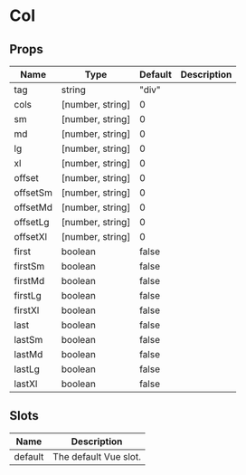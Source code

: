 # Col

## Props

| Name      | Type              | Default | Description |
|-----------|-------------------|---------|-------------|
| tag       | string            | "div"   |             |
| cols      | [number, string]  | 0       |             |
| sm        | [number, string]  | 0       |             |
| md        | [number, string]  | 0       |             |
| lg        | [number, string]  | 0       |             |
| xl        | [number, string]  | 0       |             |
| offset    | [number, string]  | 0       |             |
| offsetSm  | [number, string]  | 0       |             |
| offsetMd  | [number, string]  | 0       |             |
| offsetLg  | [number, string]  | 0       |             |
| offsetXl  | [number, string]  | 0       |             |
| first     | boolean           | false   |             |
| firstSm   | boolean           | false   |             |
| firstMd   | boolean           | false   |             |
| firstLg   | boolean           | false   |             |
| firstXl   | boolean           | false   |             |
| last      | boolean           | false   |             |
| lastSm    | boolean           | false   |             |
| lastMd    | boolean           | false   |             |
| lastLg    | boolean           | false   |             |
| lastXl    | boolean           | false   |             |

## Slots

| Name    | Description           |
|---------|-----------------------|
| default | The default Vue slot. |
